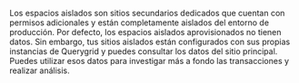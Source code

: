 Los espacios aislados son sitios secundarios dedicados que cuentan con permisos adicionales y están completamente aislados del entorno de producción. Por defecto, los espacios aislados aprovisionados no tienen datos. Sin embargo, tus sitios aislados están configurados con sus propias instancias de Querygrid y puedes consultar los datos del sitio principal. Puedes utilizar esos datos para investigar más a fondo las transacciones y realizar análisis.

